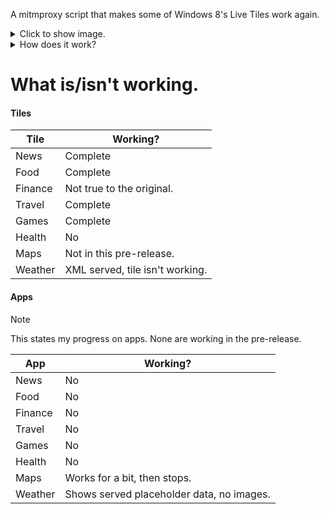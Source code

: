 A mitmproxy script that makes some of Windows 8's Live Tiles work again.
<details>
<summary>Click to show image.</summary>
  
|<img width="1363" height="908" alt="Windows 8.1's Start Screen, showing Finance, News, Games, Food, and Travel tiles, all with modern data." src="https://github.com/user-attachments/assets/bb83052b-a22c-4b80-a798-52dde7d50172" />|
|     :---:      | 
| <i>Not all tiles are working yet, view the list below for deatils</i> |

</details>

<details>
<summary>How does it work?</summary>
  
This diagram should help.
```mermaid
graph TD;
    Windows-->mitmproxy;
    mitmproxy-->RSS;
    RSS-->OpenMetro;
    OpenMetro-->Tile-Data;
    Tile-Data-->Windows;
```
In other words, Windows contacts mitmproxy first, mitmproxy edits the returned data which it gets from OpenMetro parsing RSS feeds.

</details>

# What is/isn't working.

#### Tiles
| Tile | Working? |
| ------------- | ------------- |
| News | Complete |
| Food | Complete |
| Finance | Not true to the original. |
| Travel | Complete |
| Games | Complete |
| Health | No |
| Maps | Not in this pre-release. |
| Weather | XML served, tile isn't working. |

#### Apps

> [!NOTE]  
> This states my progress on apps. None are working in the pre-release.

| App | Working? |
| ------------- | ------------- |
| News | No |
| Food | No |
| Finance | No |
| Travel | No |
| Games | No |
| Health | No |
| Maps | Works for a bit, then stops. |
| Weather | Shows served placeholder data, no images. |
